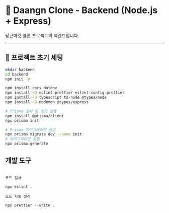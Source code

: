 # 🧱 Daangn Clone - Backend (Node.js + Express)

당근마켓 클론 프로젝트의 백엔드입니다.

---

## 🚀 프로젝트 초기 세팅

```bash
mkdir backend
cd backend
npm init -y

npm install cors dotenv
npm install -D eslint prettier eslint-config-prettier
npm install -D typescript ts-node @types/node
npm install -D nodemon @types/express

# Prisma 설치 및 초기 실행
npm install @prisma/client
npx prisma init

# Prisma 마이그레이션 생성
npx prisma migrate dev --name init
# 마이그레이션 실행
npx prisma generate

```

## 개발 도구

```

코드 검사

npx eslint .

코드 자동 정리

npx prettier --write .
```
